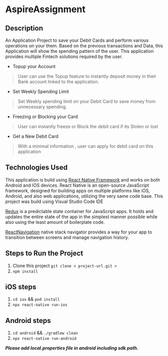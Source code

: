 # AspireAssignment

## Description

   An Application Project to save your Debit Cards and perform various operations on your them. Based on the previous transactions and Data, this Application will show the spending pattern of the user. This application provides multiple Fintech solutions required by the user.
   
   - Topup your Account
> User can use the Topup feature to instantly deposit money in their Bank account linked to the application.
   - Set Weekly Spending Limit
> Set Weekly spending limit on your Debit Card to save money from unnecessary spending.
   - Freezing or Blocking your Card
> User can instantly freeze or Block the debit card if its Stolen or lost
   - Get a New Debit Card
> With a minimal information , user can apply for debit card on this application
   
## Technologies Used

   This application is build using [React Native Framework](https://reactnative.dev) and works on both Android and IOS devices. React Native is an open-source JavaScript framework, designed for building apps on multiple platforms like iOS, Android, and also web applications, utilizing the very same code base. This project was build using Visual Studio Code IDE
   
   [Redux](https://redux.js.org/) is a predictable state container for JavaScript apps. It holds and updates the entire state of the app in the simplest manner possible while also using the least amount of boilerplate code.
   
   [ReactNavigation](https://reactnavigation.org/) native stack navigator provides a way for your app to transition between screens and manage navigation history.
## Steps to Run the Project 

1. Clone this project  `git clone < project-url.git >`
2. `npm install`

## iOS steps

1. `cd ios` && `pod install`
2. `npx react-native run-ios`

## Android steps

1. `cd android` && `./gradlew clean`
2. `npx react-native run-android`


 ***Please add local.properties file in android including sdk path.***
